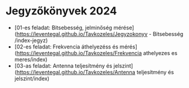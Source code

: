 # Jegyzőkönyvek 2024 
- [01-es feladat: Bitsebesség, jelminőség mérése](https://leventegal.github.io/Tavkozeles/Jegyzokonyv - Bitsebesség /index-jegyz)
- [02-es feladat: Frekvencia áthelyezéss és mérés](https://leventegal.github.io/Tavkozeles/Frekvencia athelyezes es meres/index)
- [03-as feladat: Antenna teljesítmény és jelszint](https://leventegal.github.io/Tavkozeles/Antenna teljesítmény és jelszint/index)
